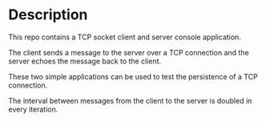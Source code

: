 # Description

This repo contains a TCP socket client and server console application.

The client sends a message to the server over a TCP connection and 
the server echoes the message back to the client.

These two simple applications can be used to test the persistence of a TCP
connection.

The interval between messages from the client to the server is doubled in every iteration.
